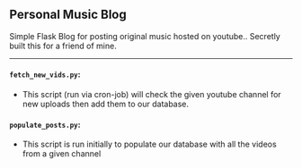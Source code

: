 ## Personal Music Blog
Simple Flask Blog for posting original music hosted on youtube.. Secretly built this for a friend of mine.

---
#### `fetch_new_vids.py`:

* This script (run via cron-job) will check the given youtube channel for new uploads then add them to our database.

#### `populate_posts.py`:

* This script is run initially to populate our database with all the videos from a given channel